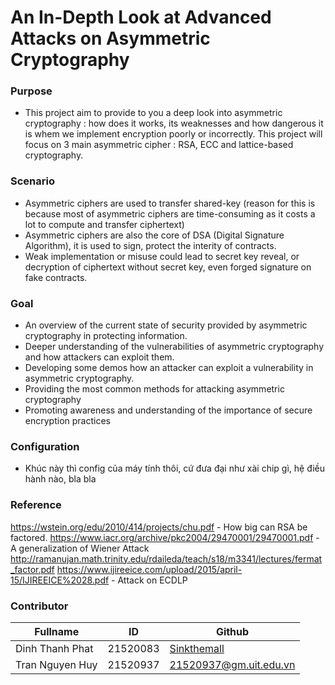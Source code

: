 # An In-Depth Look at Advanced Attacks on Asymmetric Cryptography
### Purpose

- This project aim to provide to you a deep look into asymmetric cryptography : how does it works, its weaknesses and how dangerous it is whem we implement encryption poorly or incorrectly. This project will focus on 3 main asymmetric cipher : RSA, ECC  and lattice-based cryptography.

### Scenario
- Asymmetric ciphers are used to transfer shared-key (reason for this is because most of asymmetric ciphers are time-consuming as it costs a lot to compute and transfer ciphertext)
- Asymmetric ciphers are also the core of DSA (Digital Signature Algorithm), it is used to sign, protect the interity of contracts.
- Weak implementation or misuse could lead to secret key reveal, or decryption of ciphertext without secret key, even forged signature on fake contracts.

### Goal
- An overview of the current state of security provided by asymmetric cryptography in protecting information.
- Deeper understanding of the vulnerabilities of asymmetric cryptography and how attackers can exploit them.
- Developing some demos how an attacker can exploit a vulnerability in asymmetric cryptography.
- Providing the most common methods for attacking asymmetric cryptography
- Promoting awareness and understanding of the importance of secure encryption practices

### Configuration
- Khúc này thì config của máy tính thôi, cứ đưa đại như xài chip gì, hệ điều hành nào, bla bla
### Reference

https://wstein.org/edu/2010/414/projects/chu.pdf - How big can RSA be factored.
https://www.iacr.org/archive/pkc2004/29470001/29470001.pdf - A generalization of Wiener Attack
http://ramanujan.math.trinity.edu/rdaileda/teach/s18/m3341/lectures/fermat_factor.pdf 
https://www.ijireeice.com/upload/2015/april-15/IJIREEICE%2028.pdf - Attack on ECDLP


### Contributor

| Fullname | ID | Github |
| --- | --- | --- |
| Dinh Thanh Phat | 21520083 | [Sinkthemall](https://github.com/sinkthemall) |
| Tran Nguyen Huy | 21520937 | 21520937@gm.uit.edu.vn |
